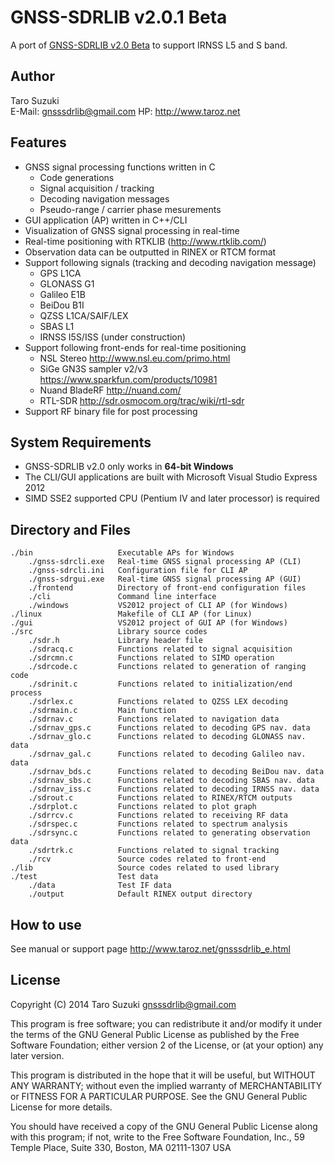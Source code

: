 GNSS-SDRLIB v2.0.1 Beta
===============================================================================
A port of [GNSS-SDRLIB v2.0 Beta](https://github.com/taroz/GNSS-SDRLIB) to support IRNSS L5 and S band.

Author
-------------------------------------------------------------------------------
Taro Suzuki  
E-Mail: <gnsssdrlib@gmail.com>
HP: <http://www.taroz.net>


Features
-------------------------------------------------------------------------------
* GNSS signal processing functions written in C
    * Code generations
    * Signal acquisition / tracking
    * Decoding navigation messages 
    * Pseudo-range / carrier phase mesurements 
* GUI application (AP) written in C++/CLI
* Visualization of GNSS signal processing in real-time 
* Real-time positioning with RTKLIB (<http://www.rtklib.com/>)
* Observation data can be outputted in RINEX or RTCM format
* Support following signals (tracking and decoding navigation message) 
    * GPS L1CA
    * GLONASS G1
    * Galileo E1B
    * BeiDou B1I
    * QZSS L1CA/SAIF/LEX
    * SBAS L1
    * IRNSS I5S/ISS (under construction)
* Support following front-ends for real-time positioning
    * NSL Stereo <http://www.nsl.eu.com/primo.html>
    * SiGe GN3S sampler v2/v3 <https://www.sparkfun.com/products/10981>
    * Nuand BladeRF <http://nuand.com/>
    * RTL-SDR <http://sdr.osmocom.org/trac/wiki/rtl-sdr>
* Support RF binary file for post processing


System Requirements
-------------------------------------------------------------------------------
* GNSS-SDRLIB v2.0 only works in **64-bit Windows**
* The CLI/GUI applications are built with Microsoft Visual Studio Express 2012
* SIMD SSE2 supported CPU (Pentium IV and later processor) is required


Directory and Files
-------------------------------------------------------------------------------
    ./bin                   Executable APs for Windows  
        ./gnss-sdrcli.exe   Real-time GNSS signal processing AP (CLI)  
        ./gnss-sdrcli.ini   Configuration file for CLI AP  
        ./gnss-sdrgui.exe   Real-time GNSS signal processing AP (GUI)  
        ./frontend          Directory of front-end configuration files  
        ./cli               Command line interface  
        ./windows           VS2012 project of CLI AP (for Windows)  
    ./linux                 Makefile of CLI AP (for Linux)  
    ./gui                   VS2012 project of GUI AP (for Windows)  
    ./src                   Library source codes  
        ./sdr.h             Library header file  
        ./sdracq.c          Functions related to signal acquisition  
        ./sdrcmn.c          Functions related to SIMD operation  
        ./sdrcode.c         Functions related to generation of ranging code  
        ./sdrinit.c         Functions related to initialization/end process  
        ./sdrlex.c          Functions related to QZSS LEX decoding  
        ./sdrmain.c         Main function  
        ./sdrnav.c          Functions related to navigation data  
        ./sdrnav_gps.c      Functions related to decoding GPS nav. data  
        ./sdrnav_glo.c      Functions related to decoding GLONASS nav. data  
        ./sdrnav_gal.c      Functions related to decoding Galileo nav. data  
        ./sdrnav_bds.c      Functions related to decoding BeiDou nav. data  
        ./sdrnav_sbs.c      Functions related to decoding SBAS nav. data  
        ./sdrnav_iss.c      Functions related to decoding IRNSS nav. data  
        ./sdrout.c          Functions related to RINEX/RTCM outputs  
        ./sdrplot.c         Functions related to plot graph  
        ./sdrrcv.c          Functions related to receiving RF data  
        ./sdrspec.c         Functions related to spectrum analysis  
        ./sdrsync.c         Functions related to generating observation data  
        ./sdrtrk.c          Functions related to signal tracking  
        ./rcv               Source codes related to front-end  
    ./lib                   Source codes related to used library  
    ./test                  Test data  
        ./data              Test IF data  
        ./output            Default RINEX output directory  


How to use
-------------------------------------------------------------------------------
See manual or support page <http://www.taroz.net/gnsssdrlib_e.html>


License
-------------------------------------------------------------------------------
Copyright (C) 2014 Taro Suzuki <gnsssdrlib@gmail.com>

This program is free software; you can redistribute it and/or modify it under
the terms of the GNU General Public License as published by the Free Software
Foundation; either version 2 of the License, or (at your option) any later
version.

This program is distributed in the hope that it will be useful, but WITHOUT
ANY WARRANTY; without even the implied warranty of MERCHANTABILITY or FITNESS
FOR A PARTICULAR PURPOSE. See the GNU General Public License for more
details.

You should have received a copy of the GNU General Public License along with
this program; if not, write to the Free Software Foundation, Inc., 59 Temple
Place, Suite 330, Boston, MA 02111-1307 USA
